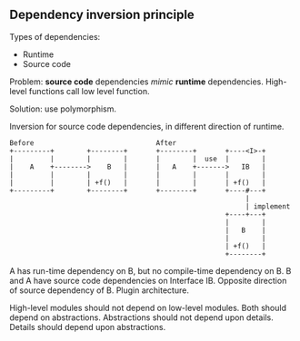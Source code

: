 ## Dependency inversion principle

Types of dependencies:

- Runtime
- Source code

Problem: __source code__ dependencies _mimic_ __runtime__ dependencies. High-level functions call low level function.

Solution: use polymorphism.

Inversion for source code dependencies, in different direction of runtime.

    Before                              After
    +---------+        +--------+       +--------+       +----<I>-+
    |         |        |        |       |        |  use  |        |
    |    A    +-------->    B   |       |   A    +------->   IB   |
    |         |        |        |       |        |       |        |
    |         |        | +f()   |       |        |       | +f()   |
    +---------+        +--------+       +--------+       +----#---+
                                                              |    
                                                              | implement
                                                         +----+---+
                                                         |        |
                                                         |   B    |
                                                         |        |
                                                         | +f()   |
                                                         +--------+

A has run-time dependency on B, but no compile-time dependency on B. B and A have source code dependencies on Interface IB.
 Opposite direction of source dependency of B. Plugin architecture.

High-level modules should not depend on low-level modules. Both should depend on abstractions.
Abstractions should not depend upon details. Details should depend upon abstractions.